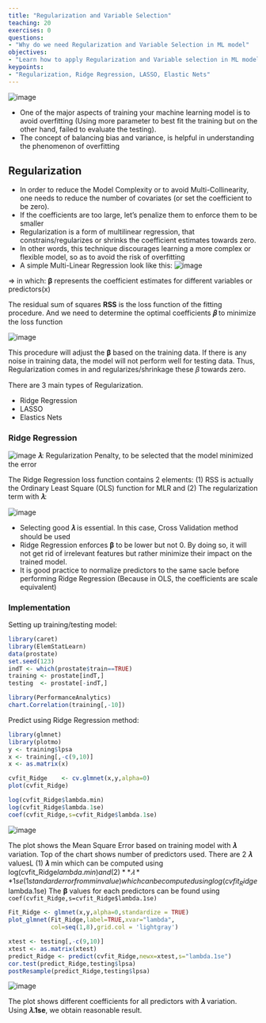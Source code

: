 ```yaml
---
title: "Regularization and Variable Selection"
teaching: 20
exercises: 0
questions:
- "Why do we need Regularization and Variable Selection in ML model"
objectives:
- "Learn how to apply Regularization and Variable selection in ML model"
keypoints:
- "Regularization, Ridge Regression, LASSO, Elastic Nets"
---
```

![image](https://user-images.githubusercontent.com/43855029/114340188-ff57bc80-9b24-11eb-826a-69cb444687d4.png)
- One of the major aspects of training your machine learning model is to avoid overfitting (Using more parameter to best fit the training but on the other hand, failed to evaluate the testing).
- The concept of balancing bias and variance, is helpful in understanding the phenomenon of overfitting

## Regularization
- In order to reduce the Model Complexity or to avoid Multi-Collinearity, one needs to reduce the number of covariates 
(or set the coefficient to be zero).
- If the coefficients are too large, let’s penalize them to enforce them to be smaller
- Regularization is a form of multilinear regression, that constrains/regularizes or shrinks the coefficient estimates towards zero.
- In other words, this technique discourages learning a more complex or flexible model, so as to avoid the risk of overfitting
- A simple Multi-Linear Regression look like this:
![image](https://user-images.githubusercontent.com/43855029/114416230-766d6f00-9b7e-11eb-800b-2b7a65782859.png)

=> in which: **β** represents the coefficient estimates for different variables or predictors(x)

The residual sum of squares **RSS** is the loss function of the fitting procedure.
And we need to determine the optimal coefficients **𝛽** to minimize the loss function

![image](https://user-images.githubusercontent.com/43855029/114417635-c39e1080-9b7f-11eb-8465-cbb9e0dff39e.png)

This procedure will adjust the **β** based on the training data. 
If there is any noise in training data, the model will not perform well for testing data. Thus, Regularization comes in and regularizes/shrinkage these 𝛽 towards zero.

There are 3 main types of Regularization. 
- Ridge Regression
- LASSO
- Elastics Nets

### Ridge Regression
![image](https://user-images.githubusercontent.com/43855029/114420842-b171a180-9b82-11eb-92a8-16c873b564c7.png)
**𝜆**: Regularization Penalty, to be selected that the model minimized the error

The Ridge Regression loss function contains 2 elements: (1) RSS is actually the Ordinary Least Square (OLS) function for MLR and (2) The regularization term with **𝜆**:

![image](https://user-images.githubusercontent.com/43855029/114422155-04982400-9b84-11eb-9f87-65a3d7aec3f3.png)
- Selecting good **𝜆** is essential. In this case, Cross Validation method should be used
- Ridge Regression enforces **β** to be lower but not 0. By doing so, it will not get rid of irrelevant features but rather minimize their impact on the trained model.
- It is good practice to normalize predictors to the same sacle before performing Ridge Regression (Because in OLS, the coefficients are scale equivalent)

### Implementation
Setting up training/testing model:
```r
library(caret)
library(ElemStatLearn)
data(prostate)
set.seed(123)
indT <- which(prostate$train==TRUE)
training <- prostate[indT,]
testing  <- prostate[-indT,]

library(PerformanceAnalytics)
chart.Correlation(training[,-10])
```
Predict using Ridge Regression method:
```r
library(glmnet)
library(plotmo)
y <- training$lpsa
x <- training[,-c(9,10)]
x <- as.matrix(x)

cvfit_Ridge    <- cv.glmnet(x,y,alpha=0)
plot(cvfit_Ridge)

log(cvfit_Ridge$lambda.min)
log(cvfit_Ridge$lambda.1se)
coef(cvfit_Ridge,s=cvfit_Ridge$lambda.1se)
```
![image](https://user-images.githubusercontent.com/43855029/114437356-70828880-9b94-11eb-9463-ca9d33b20746.png)

The plot shows the Mean Square Error based on training model with **𝜆** variation. Top of the chart shows number of predictors used.
There are 2 **𝜆** valuesL (1) **𝜆** min which can be computed using log(cvfit_Ridge$lambda.min) and (2) **𝜆** 1se (1 standard error from min value) which can be computed using log(cvfit_Ridge$lambda.1se)
The **β** values for each predictors can be found using `coef(cvfit_Ridge,s=cvfit_Ridge$lambda.1se)`

```r
Fit_Ridge <- glmnet(x,y,alpha=0,standardize = TRUE)
plot_glmnet(Fit_Ridge,label=TRUE,xvar="lambda",
            col=seq(1,8),grid.col = 'lightgray')

xtest <- testing[,-c(9,10)]
xtest <- as.matrix(xtest)
predict_Ridge <- predict(cvfit_Ridge,newx=xtest,s="lambda.1se")
cor.test(predict_Ridge,testing$lpsa)
postResample(predict_Ridge,testing$lpsa)
```

![image](https://user-images.githubusercontent.com/43855029/114437734-ef77c100-9b94-11eb-94ac-df2794777c81.png)

The plot shows different coefficients for all predictors with **𝜆** variation.
Using **𝜆.1se**, we obtain reasonable result.


